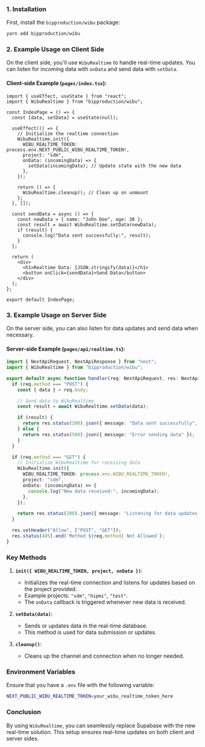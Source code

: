 ### 1. Installation

First, install the `bipproduction/wibu` package:

```bash
yarn add bipproduction/wibu
```

### 2. Example Usage on Client Side

On the client side, you'll use `WibuRealtime` to handle real-time updates. You can listen for incoming data with `onData` and send data with `setData`.

#### Client-side Example (`pages/index.tsx`):

```tsx
import { useEffect, useState } from "react";
import { WibuRealtime } from "bipproduction/wibu";

const IndexPage = () => {
  const [data, setData] = useState(null);

  useEffect(() => {
    // Initialize the realtime connection
    WibuRealtime.init({
      WIBU_REALTIME_TOKEN: process.env.NEXT_PUBLIC_WIBU_REALTIME_TOKEN!,
      project: "sdm",
      onData: (incomingData) => {
        setData(incomingData); // Update state with the new data
      },
    });

    return () => {
      WibuRealtime.cleanup(); // Clean up on unmount
    };
  }, []);

  const sendData = async () => {
    const newData = { name: "John Doe", age: 30 };
    const result = await WibuRealtime.setData(newData);
    if (result) {
      console.log("Data sent successfully:", result);
    }
  };

  return (
    <div>
      <h1>Realtime Data: {JSON.stringify(data)}</h1>
      <button onClick={sendData}>Send Data</button>
    </div>
  );
};

export default IndexPage;
```

### 3. Example Usage on Server Side

On the server side, you can also listen for data updates and send data when necessary.

#### Server-side Example (`pages/api/realtime.ts`):

```ts
import { NextApiRequest, NextApiResponse } from "next";
import { WibuRealtime } from "bipproduction/wibu";

export default async function handler(req: NextApiRequest, res: NextApiResponse) {
  if (req.method === "POST") {
    const { data } = req.body;

    // Send data to WibuRealtime
    const result = await WibuRealtime.setData(data);

    if (result) {
      return res.status(200).json({ message: "Data sent successfully", result });
    } else {
      return res.status(500).json({ message: "Error sending data" });
    }
  }

  if (req.method === "GET") {
    // Initialize WibuRealtime for receiving data
    WibuRealtime.init({
      WIBU_REALTIME_TOKEN: process.env.WIBU_REALTIME_TOKEN!,
      project: "sdm",
      onData: (incomingData) => {
        console.log("New data received:", incomingData);
      },
    });

    return res.status(200).json({ message: "Listening for data updates..." });
  }

  res.setHeader("Allow", ["POST", "GET"]);
  res.status(405).end(`Method ${req.method} Not Allowed`);
}
```

### Key Methods

1. **`init({ WIBU_REALTIME_TOKEN, project, onData })`**:
   - Initializes the real-time connection and listens for updates based on the project provided.
   - Example projects: `"sdm"`, `"hipmi"`, `"test"`.
   - The `onData` callback is triggered whenever new data is received.

2. **`setData(data)`**:
   - Sends or updates data in the real-time database.
   - This method is used for data submission or updates.

3. **`cleanup()`**:
   - Cleans up the channel and connection when no longer needed.

### Environment Variables

Ensure that you have a `.env` file with the following variable:

```bash
NEXT_PUBLIC_WIBU_REALTIME_TOKEN=your_wibu_realtime_token_here
```

### Conclusion

By using `WibuRealtime`, you can seamlessly replace Supabase with the new real-time solution. This setup ensures real-time updates on both client and server sides.